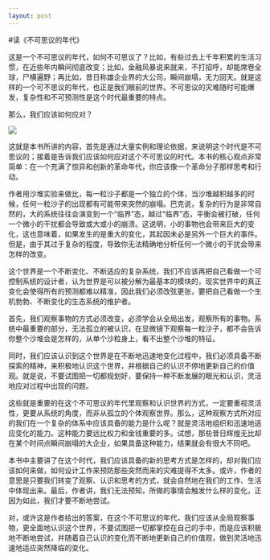 ```yaml
---
layout: post
---
```

#读《不可思议的年代》

这是一个不可思议的年代，如何不可思议了？比如，有些过去上千年积累的生活习惯，在近些年内瞬间彻底改变；比如，金融风暴说来就来，不打招呼，却能席卷全球，尸横遍野；再比如，昔日称雄企业界的大公司，瞬间崩塌，无力回天。就是这样的一个可不思议的年代，也正是我们眼前的世界。不可思议的灾难随时可能爆发，复杂性和不可预测性是这个时代最重要的特点。

那么，我们应该如何应对？

![](http://d.pr/i/vOJg.jpg)

这就是本书所讲的内容，首先是通过大量实例和理论依据，来说明这个时代是不可思议的；接着是告诉我们应该如何应对这个不可思议的时代。本书的核心观点非常简单：在一个充满了惊异和创新的革命年代，你应该像一个革命分子那样思考和行动。

作者用沙堆实验来做比，每一粒沙子都是一个独立的个体，当沙堆越积越多的时候，任何一粒沙子的出现都有可能带来突然的崩塌。巴克说，复杂的行为是非常自然的，大的系统往往会演变到一个“临界”态，越过“临界”态，平衡会被打破，任何一个微小的干扰都会导致或大或小的崩溃。这说明，小的事物也会带来巨大的变化，这也意味着，如果发生的是重大的变化，其起因未必是另外一个巨大的事件。但是，由于其过于复杂的程度，导致你无法精确地分析任何一个微小的干扰会带来怎样的改变。

这个世界是一个不断变化、不断适应的复杂系统，我们不应该再把自己看做一个可控制系统的设计者，认为世界是可以被分解为最基本的模块的，现实世界中的真正变化会使得所有的预测都难以精准，因此我们必须改弦更张，要把自己看做一个生机勃勃、不断变化的生态系统的维护者。

首先，我们观察事物的方式必须改变，必须学会从全局出发，观察所有的事物。系统中最重要的部分，无法孤立的被认识，在显微镜下观察每一粒沙子，都不会告诉你整个沙堆会是怎样的，从单个沙粒身上，看不出整个沙堆的特征。

同时，我们应该认识到这个世界是在不断地迅速地变化过程中，我们必须具备不断探索的精神，来积极地认识这个世界，并根据自己的认识不停地更新自己的价值观。就是说，不要试图把一切都规划好，要保持一种不断发展的眼光和认识，灵活地应对过程中出现的问题。

这些就是重要的在这个不可思议的年代里观察和认识世界的方式，一定要重视灵活性，更要从系统的角度，而非从孤立的个体观察世界。那么，这种观察方式所对应的我们在一个复杂的体系中应该具备的能力是什么呢？就是灵活地组织和迅速地适应变化的能力。这种能力要远比权力和金钱重要的多。试想，那些昔日辉煌无比却在某个时间点瞬间崩塌的大企业，如果具备这种能力，结果就会有很大不同吧。

本书中主要讲了在这个时代，我们应该具备的新的思考方式是怎样的，却对我们应该如何来做，如何设计工作来预防那些突然而来的灾难提得不太多。或许，作者的意思是只要我们转变了观察、认识和思考的方式，就会自然地在我们的工作、生活中体现出来。最后，作者讲，我们无法预知，所做的事情会触发什么样的变化，正因为如此，我们才要不断地尝试。

对，或许这是作者给出的答案，在这个不可思议的年代，我们应该从全局观察事物，更全面地认识这个世界，不要试图把一切都掌控在自己的手中，而是应该积极地不断地尝试，并随着自己认识的变化而不断地更新自己的价值观，做到灵活地迅速地适应突然降临的变化。


